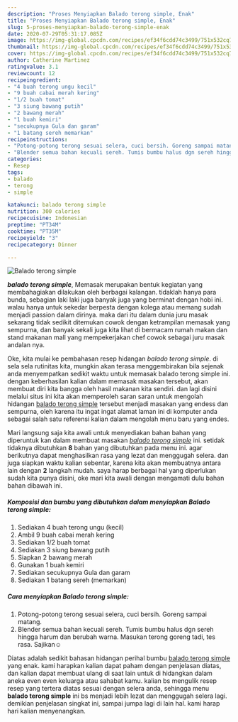 ```yaml
---
description: "Proses Menyiapkan Balado terong simple, Enak"
title: "Proses Menyiapkan Balado terong simple, Enak"
slug: 5-proses-menyiapkan-balado-terong-simple-enak
date: 2020-07-29T05:31:17.085Z
image: https://img-global.cpcdn.com/recipes/ef34f6cdd74c3499/751x532cq70/balado-terong-simple-foto-resep-utama.jpg
thumbnail: https://img-global.cpcdn.com/recipes/ef34f6cdd74c3499/751x532cq70/balado-terong-simple-foto-resep-utama.jpg
cover: https://img-global.cpcdn.com/recipes/ef34f6cdd74c3499/751x532cq70/balado-terong-simple-foto-resep-utama.jpg
author: Catherine Martinez
ratingvalue: 3.1
reviewcount: 12
recipeingredient:
- "4 buah terong ungu kecil"
- "9 buah cabai merah kering"
- "1/2 buah tomat"
- "3 siung bawang putih"
- "2 bawang merah"
- "1 buah kemiri"
- "secukupnya Gula dan garam"
- "1 batang sereh memarkan"
recipeinstructions:
- "Potong-potong terong sesuai selera, cuci bersih. Goreng sampai matang."
- "Blender semua bahan kecuali sereh. Tumis bumbu halus dgn sereh hingga harum dan berubah warna. Masukan terong goreng tadi, tes rasa. Sajikan☺"
categories:
- Resep
tags:
- balado
- terong
- simple

katakunci: balado terong simple 
nutrition: 300 calories
recipecuisine: Indonesian
preptime: "PT34M"
cooktime: "PT35M"
recipeyield: "3"
recipecategory: Dinner

---
```



![Balado terong simple](https://img-global.cpcdn.com/recipes/ef34f6cdd74c3499/751x532cq70/balado-terong-simple-foto-resep-utama.jpg)

<b><i>balado terong simple</i></b>, Memasak merupakan bentuk kegiatan yang membahagiakan dilakukan oleh berbagai kalangan. tidaklah hanya para bunda, sebagian laki laki juga banyak juga yang berminat dengan hobi ini. walau hanya untuk sekedar berpesta dengan kolega atau memang sudah menjadi passion dalam dirinya. maka dari itu dalam dunia juru masak sekarang tidak sedikit ditemukan cowok dengan ketrampilan memasak yang sempurna, dan banyak sekali juga kita lihat di bermacam rumah makan dan stand makanan mall yang mempekerjakan chef cowok sebagai juru masak andalan nya.



Oke, kita mulai ke pembahasan resep hidangan <i>balado terong simple</i>. di sela sela rutinitas kita, mungkin akan terasa menggembirakan bila sejenak anda menyempatkan sedikit waktu untuk memasak balado terong simple ini. dengan keberhasilan kalian dalam memasak masakan tersebut, akan membuat diri kita bangga oleh hasil makanan kita sendiri. dan lagi disini melalui situs ini kita akan memperoleh saran saran untuk mengolah hidangan <u>balado terong simple</u> tersebut menjadi masakan yang endess dan sempurna, oleh karena itu ingat ingat alamat laman ini di komputer anda sebagai salah satu referensi kalian dalam mengolah menu baru yang endes.


Mari langsung saja kita awali untuk menyediakan bahan bahan yang diperuntuk kan dalam membuat masakan <u><i>balado terong simple</i></u> ini. setidak tidaknya dibutuhkan <b>8</b> bahan yang dibutuhkan pada menu ini. agar berikutnya dapat menghasilkan rasa yang lezat dan menggugah selera. dan juga siapkan waktu kalian sebentar, karena kita akan membuatnya antara lain dengan <b>2</b> langkah mudah. saya harap berbagai hal yang diperlukan sudah kita punya disini, oke mari kita awali dengan mengamati dulu bahan bahan dibawah ini.

<!--inarticleads1-->

##### Komposisi dan bumbu yang dibutuhkan dalam menyiapkan Balado terong simple:

1. Sediakan 4 buah terong ungu (kecil)
1. Ambil 9 buah cabai merah kering
1. Sediakan 1/2 buah tomat
1. Sediakan 3 siung bawang putih
1. Siapkan 2 bawang merah
1. Gunakan 1 buah kemiri
1. Sediakan secukupnya Gula dan garam
1. Sediakan 1 batang sereh (memarkan)




<!--inarticleads2-->

##### Cara menyiapkan Balado terong simple:

1. Potong-potong terong sesuai selera, cuci bersih. Goreng sampai matang.
1. Blender semua bahan kecuali sereh. Tumis bumbu halus dgn sereh hingga harum dan berubah warna. Masukan terong goreng tadi, tes rasa. Sajikan☺




Diatas adalah sedikit bahasan hidangan perihal bumbu <u>balado terong simple</u> yang enak. kami harapkan kalian dapat paham dengan penjelasan diatas, dan kalian dapat membuat ulang di saat lain untuk di hidangkan dalam aneka even even keluarga atau sahabat kamu. kalian bs mengulik resep resep yang tertera diatas sesuai dengan selera anda, sehingga menu <b>balado terong simple</b> ini bs menjadi lebih lezat dan menggugah selera lagi. demikian penjelasan singkat ini, sampai jumpa lagi di lain hal. kami harap hari kalian menyenangkan.
